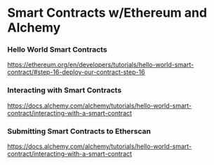 # Smart Contracts w/Ethereum and Alchemy

### Hello World Smart Contracts
https://ethereum.org/en/developers/tutorials/hello-world-smart-contract/#step-16-deploy-our-contract-step-16

### Interacting with Smart Contracts
https://docs.alchemy.com/alchemy/tutorials/hello-world-smart-contract/interacting-with-a-smart-contract

### Submitting Smart Contracts to Etherscan
https://docs.alchemy.com/alchemy/tutorials/hello-world-smart-contract/interacting-with-a-smart-contract

